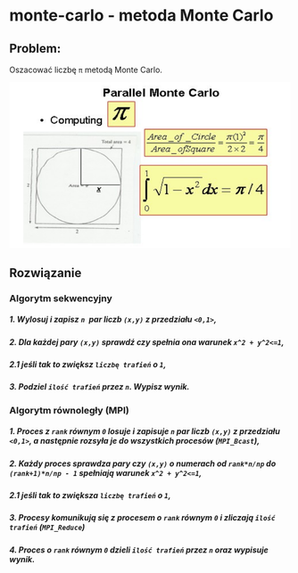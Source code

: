 # monte-carlo - metoda Monte Carlo

## Problem:

Oszacować liczbę `π` metodą Monte Carlo.

![monte-carlo-method](../images/monte-carlo-method.png)

## Rozwiązanie

### Algorytm sekwencyjny

##### 1. Wylosuj i zapisz `n `par liczb `(x,y)` z przedziału `<0,1>`,

##### 2. Dla każdej pary `(x,y)` sprawdź czy spełnia ona warunek `x^2 + y^2<=1`,

##### 2.1 jeśli tak to zwiększ `liczbę trafień` o `1`,

##### 3. Podziel `ilość trafień` przez `n`. Wypisz wynik.


### Algorytm równoległy (MPI)

##### 1. Proces z `rank` równym `0` losuje i zapisuje `n` par liczb `(x,y)` z przedziału `<0,1>`, a następnie rozsyła je do wszystkich procesów (`MPI_Bcast`),

##### 2. Każdy proces sprawdza pary czy `(x,y)` o numerach od `rank*n/np` do `(rank+1)*n/np - 1` spełniają warunek `x^2 + y^2<=1`,

##### 2.1 jeśli tak to zwiększa `liczbę trafień` o `1`,

##### 3. Procesy komunikują się z procesem o `rank` równym `0` i zliczają `ilość trafień` (`MPI_Reduce`)

##### 4. Proces o `rank` równym `0` dzieli `ilość trafień` przez `n` oraz wypisuje wynik.
